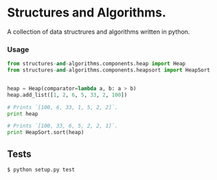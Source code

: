 # Structures and Algorithms.

A collection of data structrures and algorithms written in python.

### Usage

``` python
from structures-and-algorithms.components.heap import Heap
from structures-and-algorithms.components.heapsort import HeapSort


heap = Heap(comparator=lambda a, b: a > b)
heap.add_list([1, 2, 6, 5, 33, 2, 100])

# Prints `[100, 6, 33, 1, 5, 2, 2]`.
print heap

# Prints `[100, 33, 6, 5, 2, 2, 1]`.
print HeapSort.sort(heap)
```

## Tests

```
$ python setup.py test
```
